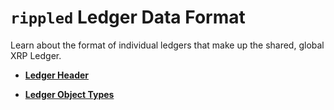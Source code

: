 # `rippled` Ledger Data Format

Learn about the format of individual ledgers that make up the shared, global XRP Ledger.

* **[Ledger Header](x)**
<!--{# TODO: provide overview text of what this content is all about #}-->

* **[Ledger Object Types](x)**
<!--{# TODO: provide overview text of what this content is all about #}-->

<!--{# TODO: This page may need to catch overflow of any doc from https://developers.ripple.com/reference-ledger-format.html#xrp-ledger-data-format that hasn't been moved out to Ledger Header and Ledger Object Type docsIf yes - need to adjust presentation of links to child pages above because they may look like anchor links to topics on the page and cause confusion. Ideally, we'd provide another page in this hierarchy that reflects the content in the overflow. #}-->
